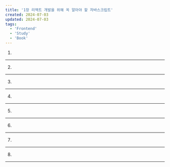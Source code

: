 ```yaml
---
title: '1장 리액트 개발을 위해 꼭 알아야 할 자바스크립트'
created: 2024-07-03
updated: 2024-07-03
tags:
  - 'Frontend'
  - 'Study'
  - 'Book'
---
```



1. 

---

2. 

---

3. 

---
4. 

---
5. 

---
6. 

---
7.

---
8.
---




